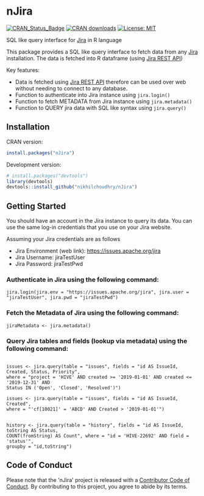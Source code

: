 # nJira

[![CRAN_Status_Badge](http://www.r-pkg.org/badges/version/nJira?color=brightgreen)](https://cran.r-project.org/package=nJira)
[![CRAN downloads](http://cranlogs.r-pkg.org/badges/grand-total/nJira?color=brightgreen)](http://cranlogs.r-pkg.org/badges/grand-total/nJira)
[![License: MIT](https://img.shields.io/badge/License-MIT-blue.svg)](https://opensource.org/licenses/MIT)

SQL like query interface for [Jira](https://www.atlassian.com/software/jira) in R language

This package provides a SQL like query interface to fetch data from any [Jira](https://www.atlassian.com/software/jira) installation. The data is fetched into R dataframe (using [Jira REST API](https://developer.atlassian.com/cloud/jira/platform/rest/v2/))

Key features:
  * Data is fetched using [Jira REST API](https://developer.atlassian.com/cloud/jira/platform/rest/v2/) therefore can be used over web without needing to connect to any database.
  * Function to authenticate into Jira instance using `jira.login()`
  * Function to fetch METADATA from Jira instance using `jira.metadata()`
  * Function to QUERY jira data with SQL like syntax using `jira.query()`
  
  
## Installation

CRAN version:
```r
install.packages("nJira")
```

Development version:
```R
# install.packages("devtools")
library(devtools)
devtools::install_github("nikhilchoudhry/nJira")
```

## Getting Started
You should have an account in the Jira instance to query its data. You can use the same log-in credentials that you use on your Jira website.

Assuming your Jira credentials are as follows

  * Jira Environment (web link): https://issues.apache.org/jira
  * Jira Username: jiraTestUser
  * Jira Password: jiraTestPwd

### Authenticate in Jira using the following command:
```{r}
jira.login(jira.env = "https://issues.apache.org/jira", jira.user = "jiraTestUser", jira.pwd = "jiraTestPwd")
```
### Fetch the Metadata of Jira using the following command:
```{r}
jiraMetadata <- jira.metadata()
```

### Query Jira tables and fields (lookup via metadata) using the following command:
```{r}

issues <- jira.query(table = "issues", fields = "id AS IssueId, Created, Status, Priority", 
where = "project = 'HIVE' AND created >= '2019-01-01' AND created <= '2019-12-31' AND 
Status IN ('Open', 'Closed', 'Resolved')")

issues <- jira.query(table = "issues", fields = "id AS IssueId, Created", 
where = "'cf[10021]' = 'ABCD' AND Created > '2019-01-01'")


history <- jira.query(table = "history", fields = "id AS IssueId, toString AS Status, 
COUNT(fromString) AS Count", where = "id = 'HIVE-22692' AND field = 'status'", 
groupby = "id,toString")
```

## Code of Conduct
Please note that the 'nJira' project is released with a
[Contributor Code of Conduct](CODE_OF_CONDUCT.md).
By contributing to this project, you agree to abide by its terms.
